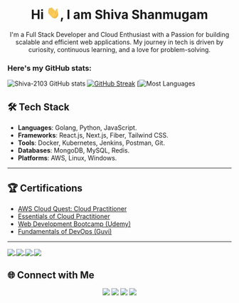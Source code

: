 <h1 align="center">Hi <img src="https://raw.githubusercontent.com/KevinPatel04/KevinPatel04/master/Hi.gif" width="30px">, I am Shiva Shanmugam </h1>

<p align="center">I'm a Full Stack Developer and Cloud Enthusiast with a Passion for building scalable and efficient web applications. My journey in tech is driven by curiosity, continuous learning, and a love for problem-solving.</p>      

### Here's my GitHub stats:

![Shiva-2103 GitHub stats](https://github-readme-stats.vercel.app/api?username=Shiva-2103&show_icons=true&theme=radical) 
[![GitHub Streak](https://github-readme-streak-stats.herokuapp.com/?user=Shiva-2103&theme=radical)](https://git.io/streak-stats) 
[![Most Languages](https://github-readme-stats.anuraghazra1.vercel.app/api/top-langs/?username=Shiva-2103&theme=dark&hide_border=true&no-bg=true&no-frame=true&langs_count=10)



## 🛠️ Tech Stack

- **Languages**: Golang, Python, JavaScript.
- **Frameworks**: React.js, Next.js, Fiber, Tailwind CSS.
- **Tools**: Docker, Kubernetes, Jenkins, Postman, Git.
- **Databases**: MongoDB, MySQL, Redis.
- **Platforms**: AWS, Linux, Windows.

---

## 🏆 Certifications

- [AWS Cloud Quest: Cloud Practitioner](https://www.credly.com/badges/ed46ffff-de2c-472a-b77a-99e4f31679ba/public_url)
- [Essentials of Cloud Practitioner](https://www.credly.com/badges/d6e69981-fdc0-478d-82e6-73f02a63197c)
- [Web Development Bootcamp (Udemy)](https://drive.google.com/file/d/1x-eXMFlXP8u86xRYy1I0eEm6CEs_vFlL/view?usp=sharing)
- [Fundamentals of DevOps (Guvi)](https://www.guvi.in/share-certificate/11y55a87VU13nsg114)

---

<a href="https://github.com/Shiva-2103/GO_URL_SHORTENER.git">
  <!-- Change the `github-readme-stats.anuraghazra1.vercel.app` to `github-readme-stats.vercel.app`  -->
  <img align="center" src="https://github-readme-stats.vercel.app/api/pin/?username=Shiva-2103&repo=GO_URL_SHORTENER&theme=onedark" />
</a>  

<a href="https://github.com/Shiva-2103/Promptopia_Next.git">
  <!-- Change the `github-readme-stats.anuraghazra1.vercel.app` to `github-readme-stats.vercel.app`  -->
  <img align="center" src="https://github-readme-stats.vercel.app/api/pin/?username=Shiva-2103&repo=Promptopia_Next&theme=onedark" />
</a>  

<a href="https://github.com/Shiva-2103/GO_POSTGRES.git">
  <!-- Change the `github-readme-stats.anuraghazra1.vercel.app` to `github-readme-stats.vercel.app`  -->
  <img align="center" src="https://github-readme-stats.vercel.app/api/pin/?username=Shiva-2103&repo=GO_POSTGRES&theme=onedark" />
</a>  

<a href="https://github.com/Shiva-2103/Zoom-Clone.git">
  <!-- Change the `github-readme-stats.anuraghazra1.vercel.app` to `github-readme-stats.vercel.app`  -->
  <img align="center" src="https://github-readme-stats.vercel.app/api/pin/?username=Shiva-2103&repo=Zoom-Clone&theme=onedark" />
</a>  

## 🌐 Connect with Me

<p align="center">
<a href="https://linktr.ee/shiva_shanmugam21"><img src="https://img.shields.io/badge/-Linktree-3423A6?style=for-the-badge&logo=Google-Chrome&logoColor=white"/></a>
<a href="https://linkedin.com/in/shiva-shanmugam"><img src="https://img.shields.io/badge/-LinkedIn-0077B5?style=for-the-badge&logo=Linkedin&logoColor=white"/></a>
<a href="mailto:shivapalani2004@gmail.com"><img src="https://img.shields.io/badge/-Email-D14836?style=for-the-badge&logo=Gmail&logoColor=white"/></a>
<a href="https://github.com/Shiva-2103"><img src="https://img.shields.io/badge/-GitHub-000?style=for-the-badge&logo=github&logoColor=white"/></a>
</p>
